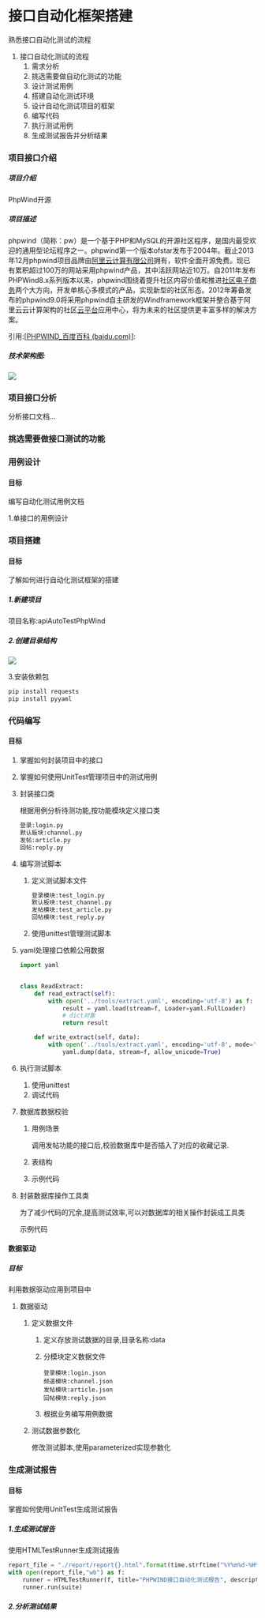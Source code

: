 ﻿# 接口自动化框架搭建

熟悉接口自动化测试的流程

1. 接口自动化测试的流程
   1. 需求分析
   2. 挑选需要做自动化测试的功能
   3. 设计测试用例
   4. 搭建自动化测试环境
   5. 设计自动化测试项目的框架
   6. 编写代码
   7. 执行测试用例
   8. 生成测试报告并分析结果

### 项目接口介绍

##### 项目介绍

PhpWind开源

##### 项目描述

phpwind（简称：pw）是一个基于PHP和MySQL的开源社区程序，是国内最受欢迎的通用型论坛程序之一。phpwind第一个版本ofstar发布于2004年。截止2013年12月phpwind项目品牌由[阿里云计算有限公司](https://baike.baidu.com/item/阿里云计算有限公司/9290475)拥有，软件全面开源免费。现已有累积超过100万的网站采用phpwind产品，其中活跃网站近10万。自2011年发布PHPWind8.x系列版本以来，phpwind围绕着提升社区内容价值和推进[社区电子商务](https://baike.baidu.com/item/社区电子商务/8233360)两个大方向，开发单核心多模式的产品，实现新型的社区形态。2012年筹备发布的phpwind9.0将采用phpwind自主研发的Windframework框架并整合基于阿里云云计算架构的社区[云平台](https://baike.baidu.com/item/云平台)应用中心，将为未来的社区提供更丰富多样的解决方案。

引用:[[PHPWIND_百度百科 (baidu.com)](https://baike.baidu.com/item/PHPWIND/1583960?fr=aladdin)]:

##### 技术架构图:

![](Source/phpwind架构图.jpg)

### 项目接口分析

分析接口文档...

### 挑选需要做接口测试的功能

### 用例设计

#### 目标

编写自动化测试用例文档

1.单接口的用例设计

### 项目搭建

#### 目标

了解如何进行自动化测试框架的搭建

##### 1.新建项目

项目名称:apiAutoTestPhpWind

##### 2.创建目录结构

![](Source/phpwind目录接口.png)

3.安装依赖包

```bash
pip install requests
pip install pyyaml
```

### 代码编写

#### 目标

1. 掌握如何封装项目中的接口
2. 掌握如何使用UnitTest管理项目中的测试用例

1. 封装接口类

   根据用例分析待测功能,按功能模块定义接口类

   ```python
   登录:login.py
   默认板块:channel.py
   发帖:article.py
   回帖:reply.py
   ```

2. 编写测试脚本

   1. 定义测试脚本文件

      ```python
      登录模块:test_login.py
      默认板块:test_channel.py
      发帖模块:test_article.py
      回帖模块:test_reply.py
      ```

   2. 使用unittest管理测试脚本

3. yaml处理接口依赖公用数据

   ```python
   import yaml
   
   
   class ReadExtract:
       def read_extract(self):
           with open('../tools/extract.yaml', encoding='utf-8') as f:
               result = yaml.load(stream=f, Loader=yaml.FullLoader)
               # dict对象
               return result
   
       def write_extract(self, data):
           with open('../tools/extract.yaml', encoding='utf-8', mode='w') as f:
               yaml.dump(data, stream=f, allow_unicode=True)
   
   ```

4. 执行测试脚本

   1. 使用unittest
   2. 调试代码

5. 数据库数据校验

   1. 用例场景

      调用发帖功能的接口后,校验数据库中是否插入了对应的收藏记录.

   2. 表结构

   3. 示例代码

6. 封装数据库操作工具类

   为了减少代码的冗余,提高测试效率,可以对数据库的相关操作封装成工具类

   示例代码

#### 数据驱动

##### 目标

利用数据驱动应用到项目中

1. 数据驱动

   1. 定义数据文件

      1. 定义存放测试数据的目录,目录名称:data

      2. 分模块定义数据文件

         ```
         登录模块:login.json
         频道模块:channel.json
         发帖模块:article.json
         回帖模块:reply.json
         ```

      3. 根据业务编写用例数据

   2. 测试数据参数化

      修改测试脚本,使用parameterized实现参数化

### 生成测试报告

#### 目标

掌握如何使用UnitTest生成测试报告

##### 1.生成测试报告

使用HTMLTestRunner生成测试报告

```python
report_file = "./report/report{}.html".format(time.strftime("%Y%m%d-%H%M%S"))
with open(report_file,"wb") as f:
	runner = HTMLTestRunner(f, title="PHPWIND接口自动化测试报告", description="V1.0");
	runner.run(suite)
```

##### 2.分析测试结果

